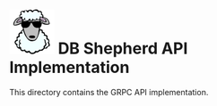 # ![DB Shepherd](images/dbshepherd.png) DB Shepherd API Implementation

This directory contains the GRPC API implementation.
